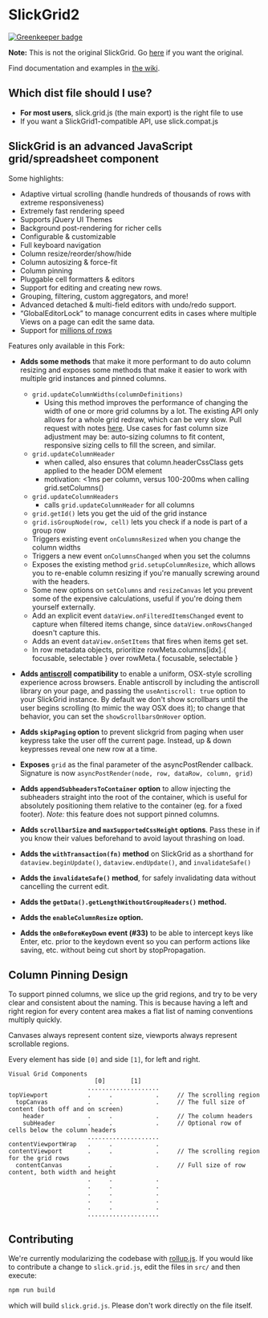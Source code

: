 # SlickGrid2

[![Greenkeeper badge](https://badges.greenkeeper.io/coatue-oss/SlickGrid.svg)](https://greenkeeper.io/)

**Note:** This is not the original SlickGrid. Go [here](https://github.com/mleibman/SlickGrid) if you want the original.

Find documentation and examples in [the wiki](https://github.com/mleibman/SlickGrid/wiki).

## Which dist file should I use?

- **For most users**, slick.grid.js (the main export) is the right file to use
- If you want a SlickGrid1-compatible API, use slick.compat.js

## SlickGrid is an advanced JavaScript grid/spreadsheet component

Some highlights:

* Adaptive virtual scrolling (handle hundreds of thousands of rows with extreme responsiveness)
* Extremely fast rendering speed
* Supports jQuery UI Themes
* Background post-rendering for richer cells
* Configurable & customizable
* Full keyboard navigation
* Column resize/reorder/show/hide
* Column autosizing & force-fit
* Column pinning
* Pluggable cell formatters & editors
* Support for editing and creating new rows.
* Grouping, filtering, custom aggregators, and more!
* Advanced detached & multi-field editors with undo/redo support.
* “GlobalEditorLock” to manage concurrent edits in cases where multiple Views on a page can edit the same data.
* Support for [millions of rows](http://stackoverflow.com/a/2569488/1269037)

Features only available in this Fork:

* **Adds some methods** that make it more performant to do auto column resizing and exposes some methods that make it
easier to work with multiple grid instances and pinned columns.

  * `grid.updateColumnWidths(columnDefinitions)`
    * Using this method improves the performance of changing the width of one or more grid columns by a lot. The existing
      API only allows for a whole grid redraw, which can be very slow. Pull request with notes
      [here](https://github.com/mleibman/SlickGrid/pull/897). Use cases for fast column size adjustment may be:
      auto-sizing columns to fit content, responsive sizing cells to fill the screen, and similar.
  * `grid.updateColumnHeader`
    * when called, also ensures that column.headerCssClass gets applied to the header DOM element
    * motivation: <1ms per column, versus 100-200ms when calling grid.setColumns()
  * `grid.updateColumnHeaders`
    * calls `grid.updateColumnHeader` for all columns
  * `grid.getId()` lets you get the uid of the grid instance
  * `grid.isGroupNode(row, cell)` lets you check if a node is part of a group row
  * Triggers existing event `onColumnsResized` when you change the column widths
  * Triggers a new event `onColumnsChanged` when you set the columns
  * Exposes the existing method `grid.setupColumnResize`, which allows you to re-enable column resizing if you're
    manually screwing around with the headers.
  * Some new options on `setColumns` and `resizeCanvas` let you prevent some of the expensive calculations, useful if
    you're doing them yourself externally.
  * Add an explicit event `dataView.onFilteredItemsChanged` event to capture when filtered items change, since `dataView.onRowsChanged`
    doesn't capture this.
  * Adds an event `dataView.onSetItems` that fires when items get set.
  * In row metadata objects, prioritize rowMeta.columns[idx].{ focusable, selectable } over rowMeta.{ focusable, selectable }

* **Adds [antiscroll](https://github.com/learnboost/antiscroll) compatibility** to enable a uniform, OSX-style scrolling
experience across browsers. Enable antiscroll by including the antiscroll library on your page, and passing the
`useAntiscroll: true` option to your SlickGrid instance. By default we don't show scrollbars until the user begins
scrolling (to mimic the way OSX does it); to change that behavior, you can set the `showScrollbarsOnHover` option.

* **Adds `skipPaging` option** to prevent slickgrid from paging when user keypress take the user off the current page.
Instead, up & down keypresses reveal one new row at a time.

* **Exposes** `grid` as the final parameter of the asyncPostRender callback. Signature is now `asyncPostRender(node, row,
dataRow, column, grid)`

* **Adds `appendSubheadersToContainer` option** to allow injecting the subheaders straight into the root of the container,
which is useful for absolutely positioning them relative to the container (eg. for a fixed footer). *Note:* this
feature does not support pinned columns.

* **Adds `scrollbarSize` and `maxSupportedCssHeight` options**. Pass these in if you know their values beforehand to
avoid layout thrashing on load.

* **Adds the `withTransaction(fn)` method** on SlickGrid as a shorthand for `dataview.beginUpdate()`, `dataview.endUpdate()`, and `invalidateSafe()`

* **Adds the `invalidateSafe()` method**, for safely invalidating data without cancelling the current edit.

* **Adds the `getData().getLengthWithoutGroupHeaders()` method.**

* **Adds the `enableColumnResize` option.**

* **Adds the `onBeforeKeyDown` event (#33)** to be able to intercept keys like Enter, etc. prior to the keydown event so
you can perform actions like saving, etc. without being cut short by stopPropagation.

## Column Pinning Design

To support pinned columns, we slice up the grid regions, and try to be very clear and consistent about the naming.
This is because having a left and right region for every content area makes a flat list of naming conventions multiply
quickly.

Canvases always represent content size, viewports always represent scrollable regions.

Every element has side `[0]` and side `[1]`, for left and right.

```
Visual Grid Components
                        [0]       [1]
                      ....................
topViewport           .     .            .     // The scrolling region
  topCanvas           .     .            .     // The full size of content (both off and on screen)
    header            .     .            .     // The column headers
    subHeader         .     .            .     // Optional row of cells below the column headers
                      ....................
contentViewportWrap   .     .            .
contentViewport       .     .            .     // The scrolling region for the grid rows
  contentCanvas       .     .            .     // Full size of row content, both width and height
                      .     .            .
                      .     .            .
                      .     .            .
                      .     .            .
                      .     .            .
                      ....................
```

## Contributing

We're currently modularizing the codebase with [rollup.js](http://rollupjs.org).  If you would like to contribute a change to `slick.grid.js`, edit the files in `src/` and then execute:

```bash
npm run build
```

which will build `slick.grid.js`.  Please don't work directly on the file itself.